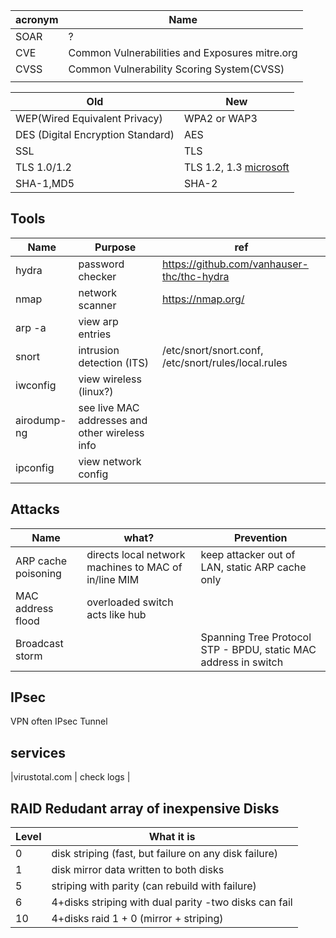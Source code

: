 
|acronym|Name|
|--|--|
|SOAR|?|
|CVE| Common Vulnerabilities and Exposures mitre.org |
|CVSS| Common Vulnerability Scoring System(CVSS)|
|||

|                Old                |     New      |
|-----------------------------------|--------------|
| WEP(Wired Equivalent Privacy)     | WPA2 or WAP3 |
| DES (Digital Encryption Standard) | AES          |
| SSL                               | TLS          |
| TLS 1.0/1.2                       | TLS 1.2, 1.3  [microsoft](https://learn.microsoft.com/en-us/microsoft-365/compliance/technical-reference-details-about-encryption?view=o365-worldwide) |
| SHA-1,MD5                           | SHA-2       |







## Tools


|                Name                | Purpose |    ref      |
|-----------------------------------|--------------|--------------|
|hydra| password checker | https://github.com/vanhauser-thc/thc-hydra |
|nmap | network scanner | https://nmap.org/ |
|arp -a| view arp entries ||
|snort| intrusion detection (ITS) |/etc/snort/snort.conf, /etc/snort/rules/local.rules|
|iwconfig| view wireless (linux?) ||
|airodump-ng| see live MAC addresses and other wireless info||
|ipconfig| view network config ||


## Attacks
|         Name                | what?| Prevention |
|------------------------|--------------|--------|
|ARP cache poisoning|directs local network machines to MAC of in/line MIM |keep attacker out of LAN, static ARP cache only |
|MAC address flood|overloaded switch acts like hub||
|Broadcast storm|| Spanning Tree Protocol STP - BPDU, static MAC address in switch|


## IPsec

VPN often  IPsec Tunnel



## services

|virustotal.com  | check logs |



## RAID Redudant array of inexpensive Disks

| Level  | What it is|   
|--------------|--------------|
| 0 | disk striping (fast, but failure on any disk failure) |
| 1 | disk mirror data written to both disks|
| 5 | striping with parity (can rebuild with failure)  |
| 6 | 4+disks striping with dual parity -two disks can fail  |
| 10 |4+disks raid 1 + 0 (mirror + striping)  |



